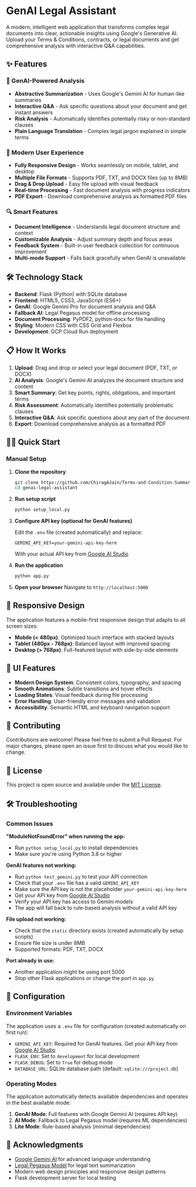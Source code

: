 # GenAI Legal Assistant

A modern, intelligent web application that transforms complex legal documents into clear, actionable insights using Google's Generative AI. Upload your Terms & Conditions, contracts, or legal documents and get comprehensive analysis with interactive Q&A capabilities.

## ✨ Features

### 🧠 GenAI-Powered Analysis
- **Abstractive Summarization** - Uses Google's Gemini AI for human-like summaries
- **Interactive Q&A** - Ask specific questions about your document and get instant answers
- **Risk Analysis** - Automatically identifies potentially risky or non-standard clauses
- **Plain Language Translation** - Complex legal jargon explained in simple terms

### 📱 Modern User Experience
- **Fully Responsive Design** - Works seamlessly on mobile, tablet, and desktop
- **Multiple File Formats** - Supports PDF, TXT, and DOCX files (up to 8MB)
- **Drag & Drop Upload** - Easy file upload with visual feedback
- **Real-time Processing** - Fast document analysis with progress indicators
- **PDF Export** - Download comprehensive analysis as formatted PDF files

### 🔍 Smart Features
- **Document Intelligence** - Understands legal document structure and context
- **Customizable Analysis** - Adjust summary depth and focus areas
- **Feedback System** - Built-in user feedback collection for continuous improvement
- **Multi-mode Support** - Falls back gracefully when GenAI is unavailable

## 🛠️ Technology Stack

- **Backend**: Flask (Python) with SQLite database
- **Frontend**: HTML5, CSS3, JavaScript (ES6+)
- **GenAI**: Google Gemini Pro for document analysis and Q&A
- **Fallback AI**: Legal Pegasus model for offline processing
- **Document Processing**: PyPDF2, python-docx for file handling
- **Styling**: Modern CSS with CSS Grid and Flexbox
- **Development**: GCP Cloud Run deployment

## 📋 How It Works

1. **Upload**: Drag and drop or select your legal document (PDF, TXT, or DOCX)
2. **AI Analysis**: Google's Gemini AI analyzes the document structure and content
3. **Smart Summary**: Get key points, rights, obligations, and important terms
4. **Risk Assessment**: Automatically identifies potentially problematic clauses
5. **Interactive Q&A**: Ask specific questions about any part of the document
6. **Export**: Download comprehensive analysis as a formatted PDF

## 🏃‍♂️ Quick Start

### Manual Setup

1. **Clone the repository**
   ```bash
   git clone https://github.com/ChiragAJain/Terms-and-Condition-Summariser-using-NLP
   cd genai-legal-assistant
   ```

2. **Run setup script**
   ```bash
   python setup_local.py
   ```

3. **Configure API key (optional for GenAI features)**
   
   Edit the `.env` file (created automatically) and replace:
   ```
   GEMINI_API_KEY=your-gemini-api-key-here
   ```
   
   With your actual API key from [Google AI Studio](https://makersuite.google.com/app/apikey)

4. **Run the application**
   ```bash
   python app.py
   ```

5. **Open your browser**
   Navigate to `http://localhost:5000`


## 📱 Responsive Design

The application features a mobile-first responsive design that adapts to all screen sizes:

- **Mobile (< 480px)**: Optimized touch interface with stacked layouts
- **Tablet (480px - 768px)**: Balanced layout with improved spacing
- **Desktop (> 768px)**: Full-featured layout with side-by-side elements

## 🎨 UI Features

- **Modern Design System**: Consistent colors, typography, and spacing
- **Smooth Animations**: Subtle transitions and hover effects
- **Loading States**: Visual feedback during file processing
- **Error Handling**: User-friendly error messages and validation
- **Accessibility**: Semantic HTML and keyboard navigation support

## 🤝 Contributing

Contributions are welcome! Please feel free to submit a Pull Request. For major changes, please open an issue first to discuss what you would like to change.

## 📄 License

This project is open source and available under the [MIT License](LICENSE).

## 🛠️ Troubleshooting

### Common Issues

**"ModuleNotFoundError" when running the app:**
- Run `python setup_local.py` to install dependencies
- Make sure you're using Python 3.8 or higher

**GenAI features not working:**
- Run `python test_gemini.py` to test your API connection
- Check that your `.env` file has a valid `GEMINI_API_KEY`
- Make sure the API key is not the placeholder `your-gemini-api-key-here`
- Get your API key from [Google AI Studio](https://makersuite.google.com/app/apikey)
- Verify your API key has access to Gemini models
- The app will fall back to rule-based analysis without a valid API key

**File upload not working:**
- Check that the `static` directory exists (created automatically by setup scripts)
- Ensure file size is under 8MB
- Supported formats: PDF, TXT, DOCX

**Port already in use:**
- Another application might be using port 5000
- Stop other Flask applications or change the port in `app.py`

## 🔧 Configuration

### Environment Variables

The application uses a `.env` file for configuration (created automatically on first run):

- `GEMINI_API_KEY`: Required for GenAI features. Get your API key from [Google AI Studio](https://makersuite.google.com/app/apikey)
- `FLASK_ENV`: Set to `development` for local development
- `FLASK_DEBUG`: Set to `True` for debug mode
- `DATABASE_URL`: SQLite database path (default: `sqlite:///project.db`)

### Operating Modes

The application automatically detects available dependencies and operates in the best available mode:

1. **GenAI Mode**: Full features with Google Gemini AI (requires API key)
2. **AI Mode**: Fallback to Legal Pegasus model (requires ML dependencies)
3. **Lite Mode**: Rule-based analysis (minimal dependencies)

## 🙏 Acknowledgments

- [Google Gemini AI](https://ai.google.dev/) for advanced language understanding
- [Legal Pegasus Model](https://huggingface.co/nsi319/legal-pegasus) for legal text summarization
- Modern web design principles and responsive design patterns
- Flask development server for local testing


